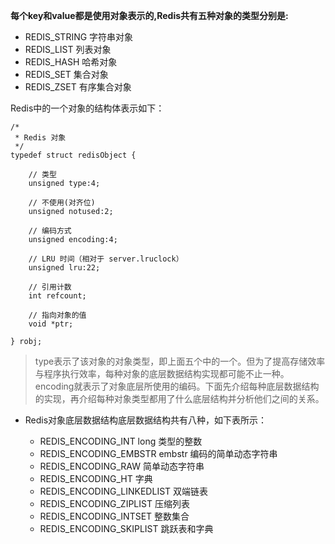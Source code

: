  **每个key和value都是使用对象表示的,Redis共有五种对象的类型分别是:**

> 
* REDIS_STRING	字符串对象
* REDIS_LIST	列表对象
* REDIS_HASH	哈希对象
* REDIS_SET	集合对象
* REDIS_ZSET	有序集合对象


Redis中的一个对象的结构体表示如下：

```
/*
 * Redis 对象
 */
typedef struct redisObject {
 
    // 类型
    unsigned type:4;        
 
    // 不使用(对齐位)
    unsigned notused:2;
 
    // 编码方式
    unsigned encoding:4;
 
    // LRU 时间（相对于 server.lruclock）
    unsigned lru:22;
 
    // 引用计数
    int refcount;
 
    // 指向对象的值
    void *ptr;
 
} robj;

```


> type表示了该对象的对象类型，即上面五个中的一个。但为了提高存储效率与程序执行效率，每种对象的底层数据结构实现都可能不止一种。encoding就表示了对象底层所使用的编码。下面先介绍每种底层数据结构的实现，再介绍每种对象类型都用了什么底层结构并分析他们之间的关系。

* Redis对象底层数据结构底层数据结构共有八种，如下表所示：

   * REDIS_ENCODING_INT	long 类型的整数
   * REDIS_ENCODING_EMBSTR	embstr 编码的简单动态字符串
   * REDIS_ENCODING_RAW	简单动态字符串
   * REDIS_ENCODING_HT	字典
   * REDIS_ENCODING_LINKEDLIST	双端链表
   * REDIS_ENCODING_ZIPLIST	压缩列表
   * REDIS_ENCODING_INTSET	整数集合
   * REDIS_ENCODING_SKIPLIST	跳跃表和字典
   
   
   


